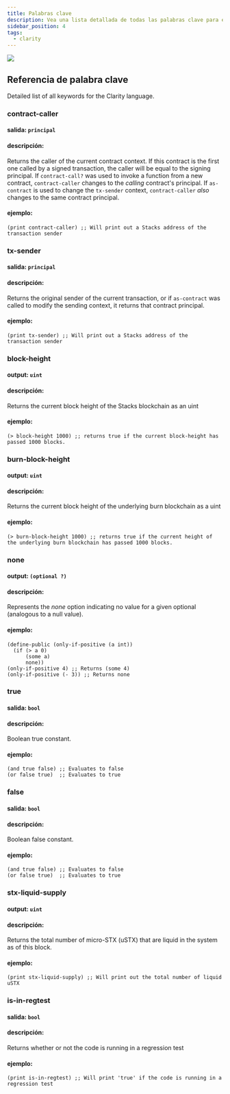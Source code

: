 ```yaml
---
title: Palabras clave
description: Vea una lista detallada de todas las palabras clave para el lenguaje Clarity.
sidebar_position: 4
tags:
  - clarity
---
```


![](/img/keywords.jpg)

## Referencia de palabra clave

Detailed list of all keywords for the Clarity language.

### contract-caller

#### salida: `principal`

#### descripción:

Returns the caller of the current contract context. If this contract is the first one called by a signed transaction, the caller will be equal to the signing principal. If `contract-call?` was used to invoke a function from a new contract, `contract-caller` changes to the _calling_ contract's principal. If `as-contract` is used to change the `tx-sender` context, `contract-caller` _also_ changes to the same contract principal.

#### ejemplo:

```clarity
(print contract-caller) ;; Will print out a Stacks address of the transaction sender
```

### tx-sender

#### salida: `principal`

#### descripción:

Returns the original sender of the current transaction, or if `as-contract` was called to modify the sending context, it returns that contract principal.

#### ejemplo:

```clarity
(print tx-sender) ;; Will print out a Stacks address of the transaction sender
```

### block-height

#### output: `uint`

#### descripción:

Returns the current block height of the Stacks blockchain as an uint

#### ejemplo:

```clarity
(> block-height 1000) ;; returns true if the current block-height has passed 1000 blocks.
```

### burn-block-height

#### output: `uint`

#### descripción:

Returns the current block height of the underlying burn blockchain as a uint

#### ejemplo:

```clarity
(> burn-block-height 1000) ;; returns true if the current height of the underlying burn blockchain has passed 1000 blocks.
```

### none

#### output: `(optional ?)`

#### descripción:

Represents the _none_ option indicating no value for a given optional (analogous to a null value).

#### ejemplo:

```clarity
(define-public (only-if-positive (a int))
  (if (> a 0)
      (some a)
      none))
(only-if-positive 4) ;; Returns (some 4)
(only-if-positive (- 3)) ;; Returns none
```

### true

#### salida: `bool`

#### descripción:

Boolean true constant.

#### ejemplo:

```clarity
(and true false) ;; Evaluates to false
(or false true)  ;; Evaluates to true
```

### false

#### salida: `bool`

#### descripción:

Boolean false constant.

#### ejemplo:

```clarity
(and true false) ;; Evaluates to false
(or false true)  ;; Evaluates to true
```

### stx-liquid-supply

#### output: `uint`

#### descripción:

Returns the total number of micro-STX (uSTX) that are liquid in the system as of this block.

#### ejemplo:

```clarity
(print stx-liquid-supply) ;; Will print out the total number of liquid uSTX
```

### is-in-regtest

#### salida: `bool`

#### descripción:

Returns whether or not the code is running in a regression test

#### ejemplo:

```clarity
(print is-in-regtest) ;; Will print 'true' if the code is running in a regression test
```
